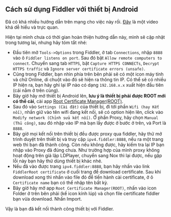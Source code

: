 ## Cách sử dụng Fiddler với thiết bị Android
Đã có khá nhiều hướng dẫn trên mạng cho việc này rồi. [Đây](https://youtu.be/mXN0dUDz0qk) là một video khá dễ hiểu và trực quan.

Hiện tại mình chưa có thời gian hoàn thiện hướng dẫn này, mình sẽ cập nhật trong tương lai, nhưng hãy tóm tắt nhé:
- Đầu tiên mở `Tools->Options` trong Fiddler, ở tab `Connections`, nhập `8888` vào ô `Fiddler listens on port`. Sau đó bật `Allow remote computers to connect`. Chuyển sang tab `HTTPS`, bật `Capture HTTPS CONNECTs`, `Decrypt HTTPS traffic` và `Ignore server certificate errors (unsafe)`.
- Cũng trong Fiddler, bạn nhìn phía trên bên phải sẽ có một icon máy tính và chữ Online, di chuột vào đó sẽ hiện ra thông tin IP. Có thể sẽ có nhiều IP hiện ra, bạn hãy ghi lại IP nào có dạng `192.168.x.x` xuất hiện đầu tiên (cái nằm ở trên cùng).
- Bây giờ hãy mở thiết bị Android lên, **lưu ý là thiết bị phải được ROOT mới có thể cài**, cài app [Root Certificate Manager(ROOT)](https://play.google.com/store/apps/details?id=net.jolivier.cert.Importer&hl=en&gl=US).
- Sau đó vào `Settings (Cài đặt)` của thiết bị, đi tới phần `Wifi (hay Kết nối)`, nhấn giữ vào tên wifi đang kết nối, sẽ có option hiện lên, click vào `Modify network (Chỉnh sửa kết nối)`. Ở phần Proxy, hãy chọn `Manual (Thủ công)`, sau đó nhập vào IP mà bạn lấy được ở bước ở trên, và Port là `8888`.
- Bây giờ mọi kết nối trên thiết bị đều được proxy qua fiddler, hãy thử mở trình duyệt trên thiết bị và truy cập `ipv4.fiddler:8888`, nếu ra một trang web thì bạn đã thành công. Còn nếu không được, hãy kiếm tra lại IP bạn nhập vào Proxy đã đúng chưa. Như trường hợp của mình proxy không hoạt động trên giả lập LDPlayer, chuyển sang Nox thì lại được, nếu gặp lỗi này bạn hãy thử dùng thiết bị khác nhé.
- Nếu đã vào được trang `ipv4.fiddler:8888`, bạn hãy nhấn vào link `FiddlerRoot certificate` ở cuối trang để download certificate. Sau khi download xong thì nhấn vào file đó để tiến hành cài certificate, ở ô `Certificate name` bạn có thể nhập tên bất kỳ.
- Bây giờ hãy mở app `Root Certificate Manager(ROOT)`, nhấn vào icon Folder ở trên bên phải (kế icon kính lúp) và chọn file certificate fiddler bạn vừa download. Nhấn Import.

Vậy là bạn đã kết nối thành công thiết bị với Fiddler.